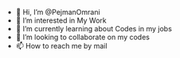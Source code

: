 - 👋 Hi, I’m @PejmanOmrani
- 👀 I’m interested in My Work
- 🌱 I’m currently learning about Codes in my jobs
- 💞️ I’m looking to collaborate on my codes        
- 📫 How to reach me by mail                                                                                                                                                                   
<!---
PejmanOmrani/PejmanOmrani is a ✨ special ✨ repository because its `README.md` (this file) appears on your GitHub profile. 
You can click the Preview link to take a look at your changes.
--->

